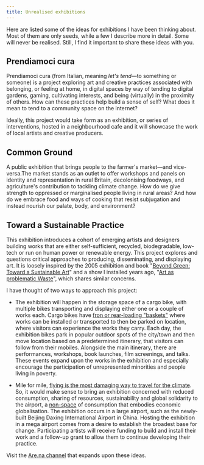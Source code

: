 ```yaml
---
title: Unrealised exhibitions
---
```

Here are listed some of the ideas for exhibitions I have been thinking about. Most of them are only seeds, while a few I describe more in detail. Some will never be realised. Still, I find it important to share these ideas with you.

## Prendiamoci cura 
Prendiamoci cura (from Italian, meaning _let's tend_—to something or someone) is a project exploring art and creative practices associated with belonging, or feeling at home, in digital spaces by way of tending to digital gardens, gaming, cultivating interests, and being (virtually) in the proximity of others. How can these practices help build a sense of self? What does it mean to tend to a community space on the internet?

Ideally, this project would take form as an exhibition, or series of interventions, hosted in a neighbourhood cafe and it will showcase the work of local artists and creative producers.

## Common Ground
A public exhibition that brings people to the farmer's market—and vice-versa.The market stands as an outlet to offer workshops and panels on identity and representation in rural Britain, decolonising foodways, and agriculture's contribution to tackling climate change. How do we give strength to oppressed or marginalised people living in rural areas? And how do we embrace food and ways of cooking that resist subjugation and instead nourish our palate, body, and environment?

## Toward a Sustainable Practice
This exhibition introduces a cohort of emerging artists and designers building works that are either self-sufficient, recycled, biodegradable, low-tech or run on human power or renewable energy. This project explores and questions critical approaches to producing, disseminating, and displaying art. It is loosely inspired by the 2005 exhibition and book "[Beyond Green: Toward a Sustainable Art](https://curatorsintl.org/images/uploads/BG_PD.pdf)" and a show I installed years ago, "[Art as problematic Waste](http://www.greenwichunigalleries.co.uk/artasproblematicwaste/)", which shares similar concerns.

I have thought of two ways to approach this project:

* The exhibition will happen in the storage space of a cargo bike, with multiple bikes transporting and displaying either one or a couple of works each. Cargo bikes have [fron or rear-loading "baskets"](https://www.transportxtra.com/files/74429-l.jpg) where works can be installed or transported to then be parked on location, where visitors can experience the works they carry. Each day, the exhibition bikes park in popular outdoor spots of the city/town and then move location based on a predetermined itinerary, that visitors can follow from their mobiles. Alongside the main itinerary, there are performances, workshops, book launches, film screenings, and talks. These events expand upon the works in the exhibition and especially encourage the participation of unrepresented minorities and people living in poverty.

* Mile for mile, [flying is the most damaging way to travel for the climate](https://www.bbc.com/future/article/20200218-climate-change-how-to-cut-your-carbon-emissions-when-flying). So, it would make sense to bring an exhibition concerned with reduced consumption, sharing of resources, sustainability and global solidarity to the airport, a [non-space](https://liminalnarratives.com/2017/04/22/airports/) of consumption that embodies economic globalisation. The exhibition occurs in a large airport, such as the newly-built Beijing Daxing International Airport in China. Hosting the exhibition in a mega airport comes from a desire to establish the broadest base for change. Participating artists will receive funding to build and install their work and a follow-up grant to allow them to continue developing their practice.

Visit the [Are.na channel](https://www.are.na/francesco-imola-2o2ng4qooxm/toward-a-sustainable-art) that expands upon these ideas.